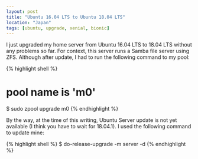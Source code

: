 ```yaml
---
layout: post
title: "Ubuntu 16.04 LTS to Ubuntu 18.04 LTS"
location: "Japan"
tags: [ubuntu, upgrade, xenial, bionic]
---
```


I just upgraded my home server from Ubuntu 16.04 LTS to 18.04 LTS without any problems so far. For context, this server runs a Samba file server using ZFS. Although after update, I had to run the following command to my pool:

{% highlight shell %}
# pool name is 'm0'
$ sudo zpool upgrade m0
{% endhighlight %}

By the way, at the time of this writing, Ubuntu Server update is not yet available (I think you have to wait for 18.04.1). I used the following command to update mine:

{% highlight shell %}
$ do-release-upgrade -m server -d
{% endhighlight %}
